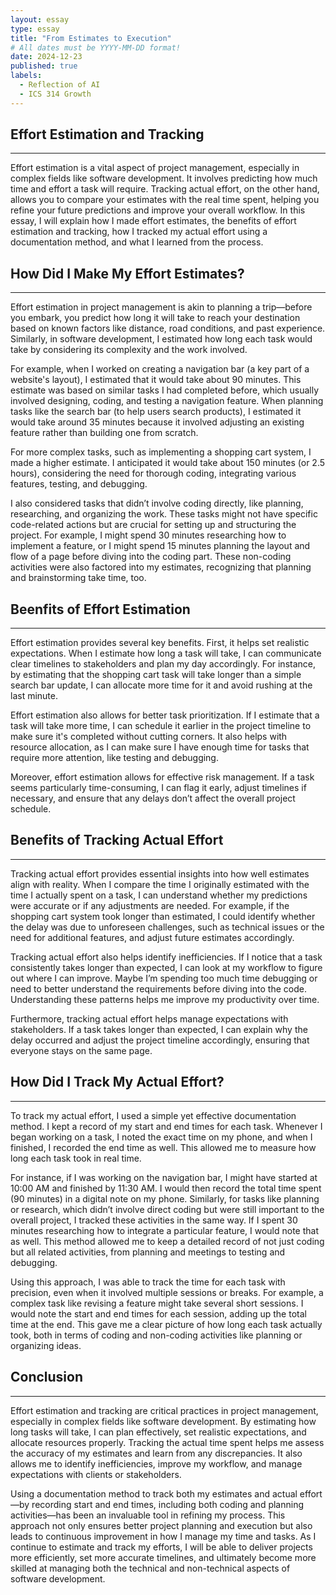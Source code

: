 ```yaml
---
layout: essay
type: essay
title: "From Estimates to Execution"
# All dates must be YYYY-MM-DD format!
date: 2024-12-23
published: true
labels:
  - Reflection of AI 
  - ICS 314 Growth
---
```



## Effort Estimation and Tracking
-----

Effort estimation is a vital aspect of project management, especially in complex fields like software development. It involves predicting how much time and effort a task will require. Tracking actual effort, on the other hand, allows you to compare your estimates with the real time spent, helping you refine your future predictions and improve your overall workflow. In this essay, I will explain how I made effort estimates, the benefits of effort estimation and tracking, how I tracked my actual effort using a documentation method, and what I learned from the process.


## How Did I Make My Effort Estimates?
-----

Effort estimation in project management is akin to planning a trip—before you embark, you predict how long it will take to reach your destination based on known factors like distance, road conditions, and past experience. Similarly, in software development, I estimated how long each task would take by considering its complexity and the work involved.

For example, when I worked on creating a navigation bar (a key part of a website's layout), I estimated that it would take about 90 minutes. This estimate was based on similar tasks I had completed before, which usually involved designing, coding, and testing a navigation feature. When planning tasks like the search bar (to help users search products), I estimated it would take around 35 minutes because it involved adjusting an existing feature rather than building one from scratch.

For more complex tasks, such as implementing a shopping cart system, I made a higher estimate. I anticipated it would take about 150 minutes (or 2.5 hours), considering the need for thorough coding, integrating various features, testing, and debugging.

I also considered tasks that didn’t involve coding directly, like planning, researching, and organizing the work. These tasks might not have specific code-related actions but are crucial for setting up and structuring the project. For example, I might spend 30 minutes researching how to implement a feature, or I might spend 15 minutes planning the layout and flow of a page before diving into the coding part. These non-coding activities were also factored into my estimates, recognizing that planning and brainstorming take time, too.


## Beenfits of Effort Estimation
-----

Effort estimation provides several key benefits. First, it helps set realistic expectations. When I estimate how long a task will take, I can communicate clear timelines to stakeholders and plan my day accordingly. For instance, by estimating that the shopping cart task will take longer than a simple search bar update, I can allocate more time for it and avoid rushing at the last minute.

Effort estimation also allows for better task prioritization. If I estimate that a task will take more time, I can schedule it earlier in the project timeline to make sure it's completed without cutting corners. It also helps with resource allocation, as I can make sure I have enough time for tasks that require more attention, like testing and debugging.

Moreover, effort estimation allows for effective risk management. If a task seems particularly time-consuming, I can flag it early, adjust timelines if necessary, and ensure that any delays don’t affect the overall project schedule.


## Benefits of Tracking Actual Effort
-----

Tracking actual effort provides essential insights into how well estimates align with reality. When I compare the time I originally estimated with the time I actually spent on a task, I can understand whether my predictions were accurate or if any adjustments are needed. For example, if the shopping cart system took longer than estimated, I could identify whether the delay was due to unforeseen challenges, such as technical issues or the need for additional features, and adjust future estimates accordingly.

Tracking actual effort also helps identify inefficiencies. If I notice that a task consistently takes longer than expected, I can look at my workflow to figure out where I can improve. Maybe I’m spending too much time debugging or need to better understand the requirements before diving into the code. Understanding these patterns helps me improve my productivity over time.

Furthermore, tracking actual effort helps manage expectations with stakeholders. If a task takes longer than expected, I can explain why the delay occurred and adjust the project timeline accordingly, ensuring that everyone stays on the same page.


## How Did I Track My Actual Effort?
-----

To track my actual effort, I used a simple yet effective documentation method. I kept a record of my start and end times for each task. Whenever I began working on a task, I noted the exact time on my phone, and when I finished, I recorded the end time as well. This allowed me to measure how long each task took in real time.

For instance, if I was working on the navigation bar, I might have started at 10:00 AM and finished by 11:30 AM. I would then record the total time spent (90 minutes) in a digital note on my phone. Similarly, for tasks like planning or research, which didn’t involve direct coding but were still important to the overall project, I tracked these activities in the same way. If I spent 30 minutes researching how to integrate a particular feature, I would note that as well. This method allowed me to keep a detailed record of not just coding but all related activities, from planning and meetings to testing and debugging.

Using this approach, I was able to track the time for each task with precision, even when it involved multiple sessions or breaks. For example, a complex task like revising a feature might take several short sessions. I would note the start and end times for each session, adding up the total time at the end. This gave me a clear picture of how long each task actually took, both in terms of coding and non-coding activities like planning or organizing ideas.

## Conclusion
-----

Effort estimation and tracking are critical practices in project management, especially in complex fields like software development. By estimating how long tasks will take, I can plan effectively, set realistic expectations, and allocate resources properly. Tracking the actual time spent helps me assess the accuracy of my estimates and learn from any discrepancies. It also allows me to identify inefficiencies, improve my workflow, and manage expectations with clients or stakeholders.

Using a documentation method to track both my estimates and actual effort—by recording start and end times, including both coding and planning activities—has been an invaluable tool in refining my process. This approach not only ensures better project planning and execution but also leads to continuous improvement in how I manage my time and tasks. As I continue to estimate and track my efforts, I will be able to deliver projects more efficiently, set more accurate timelines, and ultimately become more skilled at managing both the technical and non-technical aspects of software development.









